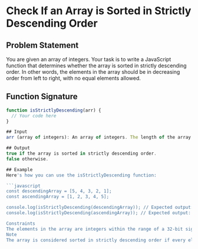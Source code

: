 # Check If an Array is Sorted in Strictly Descending Order

## Problem Statement

You are given an array of integers. Your task is to write a JavaScript function that determines whether the array is sorted in strictly descending order. In other words, the elements in the array should be in decreasing order from left to right, with no equal elements allowed.

## Function Signature

```javascript
function isStrictlyDescending(arr) {
  // Your code here
}

## Input
arr (array of integers): An array of integers. The length of the array can range from 0 to 10^5.

## Output
true if the array is sorted in strictly descending order.
false otherwise.

## Example
Here's how you can use the isStrictlyDescending function:

```javascript
const descendingArray = [5, 4, 3, 2, 1];
const ascendingArray = [1, 2, 3, 4, 5];

console.log(isStrictlyDescending(descendingArray)); // Expected output: true
console.log(isStrictlyDescending(ascendingArray)); // Expected output: false

Constraints
The elements in the array are integers within the range of a 32-bit signed integer.
Note
The array is considered sorted in strictly descending order if every element is less than the one that follows it.

